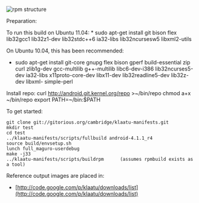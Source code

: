![rpm structure](https://chart.googleapis.com/chart?cht=gv&chs=500x300&chl=digraph%20G%20{%20upstream_sources%20-%3E%20sysroot%20[weight=8];%20sysroot%20-%3E%20gcc_rpm%20sysroot%20-%3E%20devel_rpm%20sysroot%20-%3E%20devel_static_libraries_rpm%20sysroot%20-%3E%20orig_flash_files_rpm%20gcc_rpm%20-%3E%20work_area%20devel_rpm%20-%3E%20work_area%20devel_static_libraries_rpm%20-%3E%20work_area%20[style=dotted];%20work_area%20-%3E%20flash_files%20})

Preparation:

To run this build on Ubuntu 11.04:
    * sudo apt-get install git bison flex lib32gcc1 lib32z1-dev lib32stdc++6 ia32-libs lib32ncursesw5 libxml2-utils

On Ubuntu 10.04, this has been recommended:
   * sudo apt-get install git-core gnupg flex bison gperf build-essential zip curl zlib1g-dev gcc-multilib g++-multilib libc6-dev-i386 lib32ncurses5-dev ia32-libs x11proto-core-dev libx11-dev lib32readline5-dev lib32z-dev libxml- simple-perl

Install repo:
    curl http://android.git.kernel.org/repo >~/bin/repo
    chmod a+x ~/bin/repo
    export PATH=~/bin:$PATH

To get started:

    git clone git://gitorious.org/cambridge/klaatu-manifests.git
    mkdir test
    cd test
    ../klaatu-manifests/scripts/fullbuild android-4.1.1_r4
    source build/envsetup.sh
    lunch full_maguro-userdebug
    make -j33
    ../klaatu-manifests/scripts/buildrpm      (assumes rpmbuild exists as a tool)

Reference output images are placed in:
   * [http://code.google.com/p/klaatu/downloads/list](http://code.google.com/p/klaatu/downloads/list)


